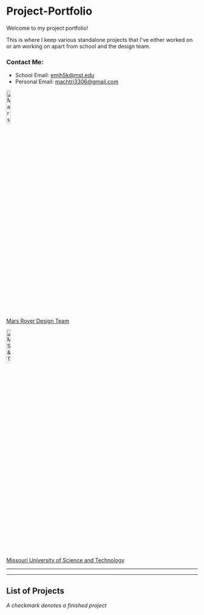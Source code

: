 # Project-Portfolio

Welcome to my project portfolio!

This is where I keep various standalone projects that I've either worked on or am working on apart from school and the design team.

### Contact Me:

* School Email: emjh5k@mst.edu
* Personal Email: machtri3306@gmail.com

<img alt="Mars Rover Design Team Logo" src="https://avatars.githubusercontent.com/u/3443325?s=200&v=4" width="15%" />

[Mars Rover Design Team](https://marsrover.mst.edu/)

<img alt="MS&T Logo" src="https://brand.mst.edu/media/universityadvancement/communications/images/logos/logo/Logo_356.jpg" width="15%" />

[Missouri University of Science and Technology](https://www.mst.edu/)

---
---

## List of Projects

*A checkmark denotes a finished project*
